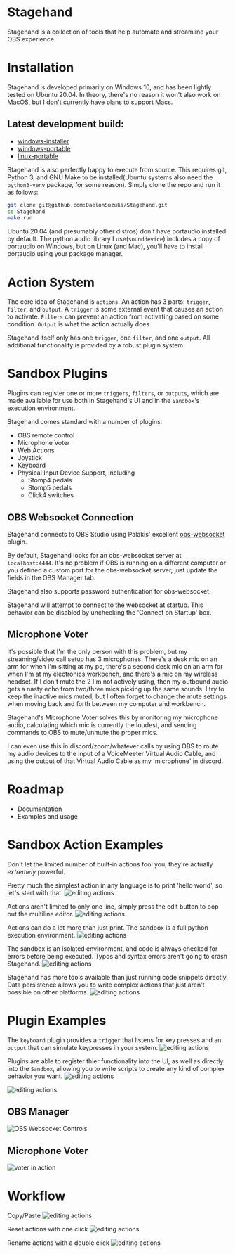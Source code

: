 # Stagehand

Stagehand is a collection of tools that help automate and streamline your OBS experience.

# Installation

Stagehand is developed primarily on Windows 10, and has been lightly tested on Ubuntu 20.04. In theory, there's no reason it won't also work on MacOS, but I don't currently have plans to support Macs. 

## Latest development build:

- [windows-installer](https://nightly.link/DaelonSuzuka/Stagehand/workflows/release.yaml/master/windows-installer.zip)
- [windows-portable](https://nightly.link/DaelonSuzuka/Stagehand/workflows/release.yaml/master/windows-portable.zip)
- [linux-portable](https://nightly.link/DaelonSuzuka/Stagehand/workflows/release.yaml/master/linux-portable.zip)

Stagehand is also perfectly happy to execute from source. This requires git, Python 3, and GNU Make to be installed(Ubuntu systems also need the `python3-venv` package, for some reason). Simply clone the repo and run it as follows:

```bash
git clone git@github.com:DaelonSuzuka/Stagehand.git
cd Stagehand
make run
```

Ubuntu 20.04 (and presumably other distros) don't have portaudio installed by default. The python audio library I use(`sounddevice`) includes a copy of portaudio on Windows, but on Linux (and Mac), you'll have to install portaudio using your package manager.

# Action System

The core idea of Stagehand is `actions`. An action has 3 parts: `trigger`, `filter`, and `output`. A `trigger` is some external event that causes an action to activate. `Filters` can prevent an action from activating based on some condition. `Output` is what the action actually does.

Stagehand itself only has one `trigger`, one `filter`, and one `output`. All additional functionality is provided by a robust plugin system.

# Sandbox Plugins

Plugins can register one or more `triggers`, `filters`, or `outputs`, which are made available for use both in Stagehand's UI and in the `Sandbox`'s execution environment.

Stagehand comes standard with a number of plugins:
- OBS remote control
- Microphone Voter
- Web Actions
- Joystick
- Keyboard
- Physical Input Device Support, including
  - Stomp4 pedals
  - Stomp5 pedals
  - Click4 switches


## OBS Websocket Connection

Stagehand connects to OBS Studio using Palakis' excellent [obs-websocket](https://github.com/Palakis/obs-websocket) plugin.

By default, Stagehand looks for an obs-websocket server at `localhost:4444`. It's no problem if OBS is running on a different computer or you defined a custom port for the obs-websocket server, just update the fields in the OBS Manager tab.

Stagehand also supports password authentication for obs-websocket.

Stagehand will attempt to connect to the websocket at startup. This behavior can be disabled by unchecking the 'Connect on Startup' box. 

## Microphone Voter

It's possible that I'm the only person with this problem, but my streaming/video call setup has 3 microphones. There's a desk mic on an arm for when I'm sitting at my pc, there's a second desk mic on an arm for when I'm at my electronics workbench, and there's a mic on my wireless headset. If I don't mute the 2 I'm not actively using, then my outbound audio gets a nasty echo from two/three mics picking up the same sounds. I try to keep the inactive mics muted, but I often forget to change the mute settings when moving back and forth between my computer and workbench.

Stagehand's Microphone Voter solves this by monitoring my microphone audio, calculating which mic is currently the loudest, and sending commands to OBS to mute/unmute the proper mics. 

I can even use this in discord/zoom/whatever calls by using OBS to route my audio devices to the input of a VoiceMeeter Virtual Audio Cable, and using the output of that Virtual Audio Cable as my 'microphone' in discord.

# Roadmap

- Documentation
- Examples and usage

# Sandbox Action Examples

Don't let the limited number of built-in actions fool you, they're actually *extremely* powerful.

Pretty much the simplest action in any language is to print 'hello world', so let's start with that.
![editing actions](images/action_basic.gif)

Actions aren't limited to only one line, simply press the edit button to pop out the multiline editor.
![editing actions](images/action_multiline.gif)

Actions can do a lot more than just print. The sandbox is a full python execution environment.
![editing actions](images/action_for_loop.gif)

The sandbox is an isolated environment, and code is always checked for errors before being executed. Typos and syntax errors aren't going to crash Stagehand.
![editing actions](images/sandbox_validation.gif)

Stagehand has more tools available than just running code snippets directly. Data persistence allows you to write complex actions that just aren't possible on other platforms.
![editing actions](images/sandbox_persistence.gif)

# Plugin Examples

The `keyboard` plugin provides a `trigger` that listens for key presses and an `output` that can simulate keypresses in your system.
![editing actions](images/keyboard_plugin.gif)

Plugins are able to register thier functionality into the UI, as well as directly into the `Sandbox`, allowing you to write scripts to create any kind of complex behavior you want.
![editing actions](images/keyboard_sandbox.gif)


![editing actions](images/foot_pedal_plugin.gif)

## OBS Manager
![OBS Websocket Controls](images/obs_manager.png)

## Microphone Voter

![voter in action](images/voter_in_action.gif)

# Workflow
Copy/Paste
![editing actions](images/action_copy_paste.gif)

Reset actions with one click
![editing actions](images/action_reset.gif)

Rename actions with a double click
![editing actions](images/action_rename.gif)
